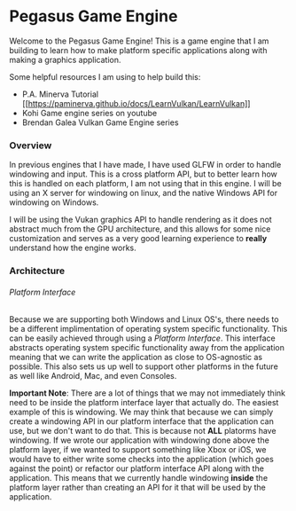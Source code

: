 # Pegasus Game Engine

Welcome to the Pegasus Game Engine!
This is a game engine that I am building to learn how to make platform specific applications along with making a graphics application.

Some helpful resources I am using to help build this:
- P.A. Minerva Tutorial [[https://paminerva.github.io/docs/LearnVulkan/LearnVulkan]]
- Kohi Game engine series on youtube
- Brendan Galea Vulkan Game Engine series

### Overview
In previous engines that I have made, I have used GLFW in order to handle windowing and input. This is a cross platform API, but to better learn how this is handled on each platform, I am not using that in this engine. I will be using an X server for windowing on linux, and the native Windows API for windowing on Windows. 

I will be using the Vukan graphics API to handle rendering as it does not abstract much from the GPU architecture, and this allows for some nice customization and serves as a very good learning experience to **really** understand how the engine works.

### Architecture
###### Platform Interface
Because we are supporting both Windows and Linux OS's, there needs to be a different implimentation of operating system specific functionality.
This can be easily achieved through using a *Platform Interface*. This interface abstracts operating system specific functionality away from the application meaning that we can
write the application as close to OS-agnostic as possible.
This also sets us up well to support other platforms in the future as well like Android, Mac, and even Consoles.

**Important Note**: There are a lot of things that we may not immediately think need to be inside the platform interface layer that actually do. The easiest example of this is windowing. We may think that because we can simply create a windowing API in our platform interface that the application can use, but we don't want to do that. This is because not **ALL** platorms have windowing. If we wrote our application with windowing done above the platform layer, if we wanted to support something like Xbox or iOS, we would have to either write some checks into the application (which goes against the point) or refactor our platform interface API along with the application. This means that we currently handle windowing **inside** the platform layer rather than creating an API for it that will be used by the application.
